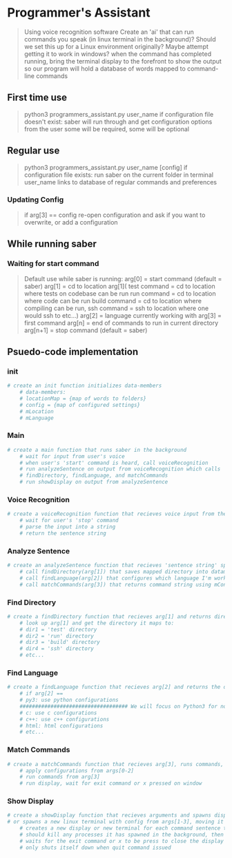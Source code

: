 # Programmer's Assistant

> Using voice recognition software
> Create an 'ai' that can run commands you speak (in linux terminal in the background)? Should we set this up for a Linux environment originally? Maybe attempt getting it to work in windows?
> when the command has completed running, bring the terminal display to the forefront to show the output
> so our program will hold a database of words mapped to command-line commands

## First time use

> python3 programmers_assistant.py user_name
> if configuration file doesn't exist:
> saber will run through and get configuration options from the user
> some will be required, some will be optional

## Regular use

> python3 programmers_assistant.py user_name [config]
> if configuration file exists:
> run saber on the current folder in terminal
> user_name links to database of regular commands and preferences

### Updating Config

> if arg[3] == config
> re-open configuration and ask if you want to overwrite, or add a configuration

## While running saber

### Waiting for start command

> Default use while saber is running:
> arg[0] = start command (default = saber)
> arg[1] = cd to location arg[1](
> test command = cd to location where tests on codebase can be run
> run command = cd to location where code can be run
> build command = cd to location where compiling can be run,
> ssh command = ssh to location where one would ssh to
> etc...)
> arg[2] = language currently working with
> arg[3] = first command
> arg[n] = end of commands to run in current directory
> arg[n+1] = stop command (default = saber)

## Psuedo-code implementation

### init

```python
# create an init function initializes data-members
    # data-members:
    # locationMap = {map of words to folders}
    # config = {map of configured settings}
    # mLocation
    # mLanguage
```

### Main

```python
# create a main function that runs saber in the background
    # wait for input from user's voice
    # when user's 'start' command is heard, call voiceRecognition
    # run analyzeSentence on output from voiceRecognition which calls
    # findDirectory, findLanguage, and matchCommands
    # run showDisplay on output from analyzeSentence
```

### Voice Recognition

```python
# create a voiceRecognition function that recieves voice input from the user
    # wait for user's 'stop' command
    # parse the input into a string
    # return the sentence string
```

### Analyze Sentence

```python
# create an analyzeSentence function that recieves 'sentence string' splits the string into words(arg[]) to pass to other functions
    # call findDirectory(arg[1]) that saves mapped directory into datamember
    # call findLanguage(arg[2]) that configures which language I'm working with
    # call matchCommands(arg[3]) that returns command string using mConfig datamember for formatting
```

### Find Directory

```python
# create a findDirectory function that recieves arg[1] and returns directory to run in
    # look up arg[1] and get the directory it maps to:
    # dir1 = 'test' directory
    # dir2 = 'run' directory
    # dir3 = 'build' directory
    # dir4 = 'ssh' directory
    # etc...
```

### Find Language

```python
# create a findLanguage function that recieves arg[2] and returns the database's saved options for a language
    # if arg[2] ==
    # py3: use python configurations
    ################################### We will focus on Python3 for now
    # c: use c configurations
    # c++: use c++ configurations
    # html: html configurations
    # etc...
```

### Match Commands

```python
# create a matchCommands function that recieves arg[3], runs commands, and returns the display:
    # apply configurations from args[0-2]
    # run commands from arg[3]
    # run display, wait for exit command or x pressed on window
```

### Show Display

```python
# create a showDisplay function that recieves arguments and spawns display in forefront after completing command(difficult?),
# or spawns a new linux terminal with config from args[1-3], moving it to the forefront when the command completes
    # creates a new display or new terminal for each command sentence the user inputs
    # should kill any processes it has spawned in the background, then display the output?
    # waits for the exit command or x to be press to close the display window
    # only shuts itself down when quit command issued
```

